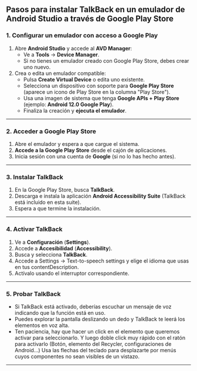 
##  **Pasos para instalar TalkBack en un emulador de Android Studio a través de Google Play Store**

### **1. Configurar un emulador con acceso a Google Play**
1. Abre **Android Studio** y accede al **AVD Manager**:
   - Ve a **Tools** → **Device Manager**.
   - Si no tienes un emulador creado con Google Play Store, debes crear uno nuevo.
2. Crea o edita un emulador compatible:
   - Pulsa **Create Virtual Device** o edita uno existente.
   - Selecciona un dispositivo con soporte para **Google Play Store** (aparece un icono de Play Store en la columna "Play Store").
   - Usa una imagen de sistema que tenga **Google APIs + Play Store** (ejemplo: **Android 12.0 Google Play**).
   - Finaliza la creación y **ejecuta el emulador**.

---

### **2. Acceder a Google Play Store**
1. Abre el emulador y espera a que cargue el sistema.
2. **Accede a la Google Play Store** desde el cajón de aplicaciones.
3. Inicia sesión con una cuenta de **Google** (si no lo has hecho antes).

---

### **3. Instalar TalkBack**
1. En la Google Play Store, busca **TalkBack**.
2. Descarga e instala la aplicación **Android Accessibility Suite** (TalkBack está incluido en esta suite).
3. Espera a que termine la instalación.

---

### **4. Activar TalkBack**
1. Ve a **Configuración** (**Settings**).
2. Accede a **Accesibilidad** (**Accessibility**).
3. Busca y selecciona **TalkBack**.
4. Accede a Settings -> Text-to-speech settings y elige el idioma que usas en tus contentDescription.
5. Actívalo usando el interruptor correspondiente.

---

### **5. Probar TalkBack**
- Si TalkBack está activado, deberías escuchar un mensaje de voz indicando que la función está en uso.
- Puedes explorar la pantalla deslizando un dedo y TalkBack te leerá los elementos en voz alta.
- Ten paciencia, hay que hacer un click en el elemento que queremos activar para seleccionarlo. Y luego doble click muy rápido con el ratón para activarlo (Botón, elemento del Recycler, configuraciones de Android...) Usa las flechas del teclado para desplazarte por menús cuyos componentes no sean visibles de un vistazo.

---
